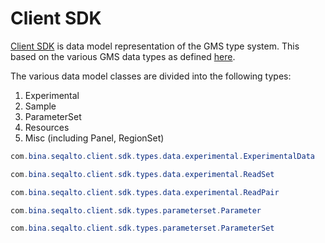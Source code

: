 # Client SDK

[Client SDK](https://github.com/BinaTechnologies/seqalto/tree/develop/client/sdk) is data model representation of the
GMS type system.
This based on the various GMS data types as defined
[here](https://github.com/BinaTechnologies/seqalto/blob/develop/doc/gms/portal/Data.md).

The various data model classes are divided into the following types:
1. Experimental
2. Sample
3. ParameterSet
4. Resources
5. Misc (including Panel, RegionSet)

```java
com.bina.seqalto.client.sdk.types.data.experimental.ExperimentalData
```

```java
com.bina.seqalto.client.sdk.types.data.experimental.ReadSet
```

```java
com.bina.seqalto.client.sdk.types.data.experimental.ReadPair
```

```java
com.bina.seqalto.client.sdk.types.parameterset.Parameter

com.bina.seqalto.client.sdk.types.parameterset.ParameterSet
```

